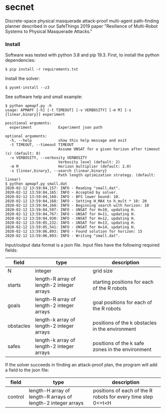 # secnet

Discrete-space physical masquerade attack-proof multi-agent path-finding
planner described in our SafeThings 2019 paper "Resilience of
Multi-Robot Systems to Physical Masquerade Attacks."

### Install

Software was tested with python 3.8 and pip 19.3. First, to install the python dependencies:

```console
$ pip install -r requirements.txt
```

Install the solver:

```console
$ pysmt-install --z3
```

See software help and small example:

```console
$ python apmapf.py -h
usage: APMAPF [-h] [-t TIMEOUT] [-v VERBOSITY] [-m M] [-s {linear,binary}] experiment

positional arguments:
  experiment            Experiment json path

optional arguments:
  -h, --help            show this help message and exit
  -t TIMEOUT, --timeout TIMEOUT
                        Assume UNSAT for a given horizon after timeout (s) (default: 0)
  -v VERBOSITY, --verbosity VERBOSITY
                        Verbosity level (default: 2)
  -m M                  Horizon multiplier (default: 2.0)
  -s {linear,binary}, --search {linear,binary}
                        Path length optimization strategy. (default: linear)
$ python apmapf.py small.dat
2020-02-12 13:59:04,157: INFO - Reading "small.dat".
2020-02-12 13:59:04,165: INFO - Accepted by solver.
2020-02-12 13:59:04,168: INFO - BFS lower bound: 10.
2020-02-12 13:59:04,168: INFO - Setting H_MAX to h_mult * 10: 20
2020-02-12 13:59:04,168: INFO - Beginning search with horizon: 10
2020-02-12 13:59:04,597: INFO - UNSAT for H=10, updating H.
2020-02-12 13:59:04,767: INFO - UNSAT for H=11, updating H.
2020-02-12 13:59:04,930: INFO - UNSAT for H=12, updating H.
2020-02-12 13:59:05,232: INFO - UNSAT for H=13, updating H.
2020-02-12 13:59:05,541: INFO - UNSAT for H=14, updating H.
2020-02-12 13:59:06,893: INFO - Found solution for horizon: 15
2020-02-12 13:59:06,893: INFO - Writing "small.dat".
```

Input/output data format is a json file. Input files have the following required fields:

|field|type|description|
| - |- | -|
|N|integer|grid size|
|starts|length-R array of length-2 integer arrays|starting positions for each of the R robots|
|goals|length-R array of length-2 integer arrays|goal positions for each of the R robots|
|obstacles|length-k array of length-2 integer arrays|positions of the k obstacles in the environment|
|safes|length-k array of length-2 integer arrays|positions of the k safe zones in the environment|

If the solver succeeds in finding an attack-proof plan, the program will add a field to the json file:

|field|type|description|
|-|-|-|
|control|length-H array of length-R arrays of length-2 integer arrays|positions of each of the R robots for every time step 0<=t<H|

